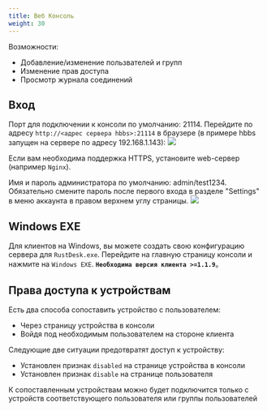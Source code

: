 ```yaml
---
title: Веб Консоль
weight: 30
---
```

Возможности:

- Добавление/изменение пользвателей и групп
- Изменение прав доступа
- Просмотр журнала соединений

## Вход
Порт для подключении к консоли по умолчанию: 21114. Перейдите по адресу `http://<адрес сервера hbbs>:21114` в браузере (в примере hbbs запущен на сервере по адресу 192.168.1.143):
![](/docs/en/self-host/console/images/console-login.png)

Если вам необходима поддержка HTTPS, установите web-сервер (например `Nginx`).

Имя и пароль администратора по умолчанию: admin/test1234. Обязательно смените пароль после первого входа в разделе "Settings" в меню аккаунта в правом верхнем углу страницы.
<a name=console-home></a>
![](/docs/en/self-host/console/images/console-home.png?v2)

## Windows EXE
Для клиентов на Windows, вы можете создать свою конфигурацию сервера для `RustDesk.exe`. Перейдите на главную страницу консоли и нажмите на `Windows EXE`. **`Необходима версия клиента >=1.1.9`**。

## Права доступа к устройствам
Есть два способа сопоставить устройство с пользователем:
- Через страницу устройства в консоли
- Войдя под необходимым пользователем на стороне клиента

Следующие две ситуации предотвратят доступ к устройству:
- Установлен признак `disabled` на странице устройства в консоли
- Установлен признак `disable` на странице пользователя

К сопоставленным устройствам можно будет подключится только с устройств соответствующего пользователя или группы пользователей